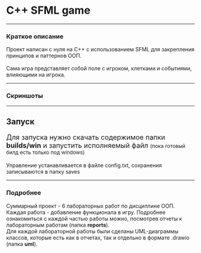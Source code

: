 <h1>C++ SFML game</h1>

<hr>
<h3>Краткое описание</h3>
Проект написан с нуля на С++ с использованием SFML для закрепления
принципов и паттернов ООП.
<br>
<br>
Сама игра представляет собой поле с игроком, клетками и событиями,
влияющими на игрока.

<hr>

<h3>Скриншоты</h3>

<hr>

<h2>Запуск</h2>
<p style="font-size: 1.3em;">
    Для запуска нужно скачать содержимое папки 
    <b>builds/win</b>
    и запустить исполняемый файл
    <span style="font-size: 0.75em;">
        (пока готовый билд есть только под windows)
    </span>
</p>
Управление устанавливается в файле config.txt, сохранения
записываются в папку saves

<hr>

<h3>Подробнее</h3>
Суммарный проект - 6 лабораторных работ по дисциплине ООП. 
Каждая работа - добавление функционала в игру. Подробнее
ознакомиться с каждой частью работы можно, посмотрев отчеты к
лабораторным работам (папка <b>reports</b>).
<br>
Для каждой лабораторной работы были сделаны UML-диаграммы классов,
которые есть как в отчетах, так и отдельно в формате .drawio
(папка <b>uml</b>).
